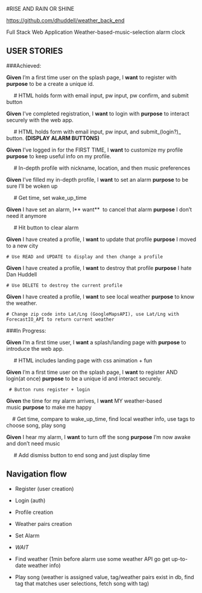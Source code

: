 #RISE AND RAIN OR SHINE

https://github.com/dhuddell/weather_back_end

Full Stack Web Application
Weather-based-music-selection alarm clock

## USER STORIES
###Achieved:

**Given** I’m a first time user on the splash page, I **want** to register with **purpose** to be a create a unique id.

     # HTML holds form with email input, pw input, pw confirm, and submit button

**Given** I’ve completed registration, I **want** to login with **purpose** to interact securely with the web app.

     # HTML holds form with email input, pw input, and submit_(login?)_ button. **(DISPLAY ALARM BUTTONS)**

**Given** I’ve logged in for the FIRST TIME, I **want** to customize my profile **purpose** to keep useful info on my profile. 

     # In-depth profile with nickname, location, and then music preferences

**Given** I’ve filled my in-depth profile, I **want** to set an alarm **purpose** to be sure I’ll be woken up

     # Get time, set wake_up_time

**Given** I have set an alarm, I** want**  to cancel that alarm **purpose** I don’t need it anymore

     # Hit button to clear alarm

**Given** I have created a profile, I **want** to update that profile **purpose** I moved to a new city

    # Use READ and UPDATE to display and then change a profile

**Given** I have created a profile, I **want** to destroy that profile **purpose** I hate Dan Huddell

    # Use DELETE to destroy the current profile

**Given** I have created a profile, I **want** to see local weather **purpose** to know the weather.

    # Change zip code into Lat/Lng (GoogleMapsAPI), use Lat/Lng with ForecastIO_API to return current weather



###In Progress:

**Given** I’m a first time user, I **want** a splash/landing page with **purpose** to introduce the web app.

     # HTML includes landing page with css animation + fun

**Given** I’m a first time user on the splash page, I **want** to register AND login(at once) **purpose** to be a unique id and interact securely.

     # Button runs register + login

**Given** the time for my alarm arrives, I **want** MY weather-based music **purpose** to make me happy

    # Get time, compare to wake_up_time, find local weather info, use tags to choose song, play song

**Given** I hear my alarm, I **want** to turn off the song **purpose** I’m now awake and don’t need music

     # Add dismiss button to end song and just display time 

## Navigation flow

- Register (user creation)

- Login (auth)

- Profile creation

- Weather pairs creation

- Set Alarm

- *WAIT*

- Find weather (1min before alarm use some weather API go get up-to-date weather info)

- Play song (weather is assigned value, tag/weather pairs exist in db, find tag that matches user selections, fetch song with tag) 
